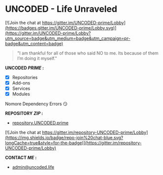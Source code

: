 # UNCODED - Life Unraveled

[![Join the chat at https://gitter.im/UNCODED-prime/Lobby](https://badges.gitter.im/UNCODED-prime/Lobby.svg)](https://gitter.im/UNCODED-prime/Lobby?utm_source=badge&utm_medium=badge&utm_campaign=pr-badge&utm_content=badge)
> "I am thankful for all of those who said NO to me. Its because of them I’m doing it myself."

**UNCODED _PRIME_ :**

- [x] Repositories
- [x] Add-ons
- [x] Services
- [x] Modules

Nomore Dependency Errors :smirk:

**REPOSITORY _ZIP_ :**

* [repository.UNCODED.prime](http://start.uncoded.life)

[![Join the chat at https://gitter.im/repository-UNCODED-prime/Lobby](https://img.shields.io/badge/repo-join%20chat-blue.svg?longCache=true&style=for-the-badge)](https://gitter.im/repository-UNCODED-prime/Lobby)





 **CONTACT _ME_ :**

* admin@uncoded.life




